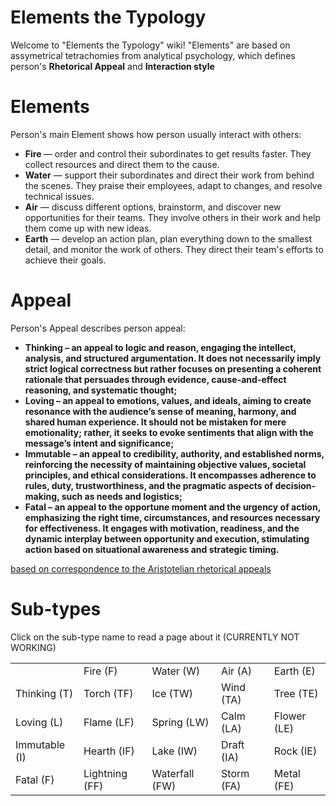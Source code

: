 # Elements the Typology
Welcome to "Elements the Typology" wiki!
"Elements" are based on assymetrical tetrachomies from analytical psychology, which defines person's <b>Rhetorical Appeal</b> and <b>Interaction style</b>

<h1> Elements </h1>
Person's main Element shows how person usually interact with others:
<ul> <li><b> Fire </b> — order and control their subordinates to get results faster. They collect resources and direct them to the cause. </li> <li> <b>Water</b> —  support their subordinates and direct their work from behind the scenes. They praise their employees, adapt to changes, and resolve technical issues. </li> <li> <b>Air</b> — discuss different options, brainstorm, and discover new opportunities for their teams. They involve others in their work and help them come up with new ideas. </li> <li> <b>Earth</b> —  develop an action plan, plan everything down to the smallest detail, and monitor the work of others. They direct their team's efforts to achieve their goals. </li>  </ul>
<h1> Appeal </h1>
Person's Appeal describes person appeal:
<ul> <li><b> Thinking – an appeal to logic and reason, engaging the intellect, analysis, and structured argumentation. It does not necessarily imply strict logical correctness but rather focuses on presenting a coherent rationale that persuades through evidence, cause-and-effect reasoning, and systematic thought;</b> </li> <li> <b>Loving – an appeal to emotions, values, and ideals, aiming to create resonance with the audience’s sense of meaning, harmony, and shared human experience. It should not be mistaken for mere emotionality; rather, it seeks to evoke sentiments that align with the message’s intent and significance;</b> </li> <li> <b>Immutable – an appeal to credibility, authority, and established norms, reinforcing the necessity of maintaining objective values, societal principles, and ethical considerations. It encompasses adherence to rules, duty, trustworthiness, and the pragmatic aspects of decision-making, such as needs and logistics;</b> </li> <li> <b>Fatal  – an appeal to the opportune moment and the urgency of action, emphasizing the right time, circumstances, and resources necessary for effectiveness. It engages with motivation, readiness, and the dynamic interplay between opportunity and execution, stimulating action based on situational awareness and strategic timing. </b> </li>  </ul>

<u>based on correspondence to the Aristotelian rhetorical appeals</u>

<h1>Sub-types</h1>

Click on the sub-type name to read a page about it (CURRENTLY NOT WORKING)
<table><tbody>
  <tr>
    <td></td>
    <td>Fire (F)</td>
    <td>Water (W)</td>
    <td>Air (A)</td>
    <td>Earth (E)</td>
  </tr>
  <tr>
    <td>Thinking (T)</td>
    <td>Torch (TF) </td>
    <td>Ice (TW)</td>
    <td>Wind (TA) </td>
    <td>  Tree (TE)</td>
  </tr>
  <tr>
    <td>Loving (L)</td>
    <td>Flame (LF)</td>
    <td>Spring (LW)</td>
    <td>Calm (LA)</td>
    <td>Flower (LE)</td>
  </tr>
  <tr>
    <td>Immutable (I)</td>
    <td>Hearth (IF)</td>
    <td>Lake (IW)</td>
    <td>Draft (IA)</td>
    <td>Rock (IE)</td>
  </tr>
  <tr>
    <td>Fatal (F)</td>
    <td>Lightning (FF)</td>
    <td>Waterfall (FW)</td>
    <td>Storm (FA)</td>
    <td>Metal (FE)</td>
  </tr>
</tbody>
</table>


